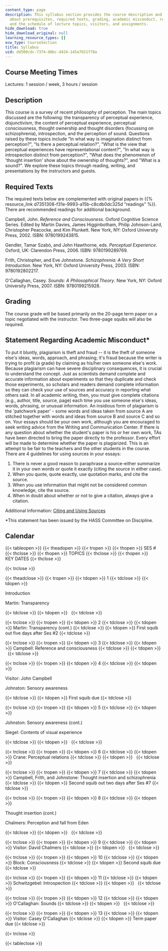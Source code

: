 ```yaml
---
content_type: page
description: This syllabus section provides the course description and information
  about prerequisites, required texts, grading, academic misconduct, recommended citation,
  and the schedule of lecture topics, visitors, and assignments.
hide_download: true
hide_download_original: null
learning_resource_types: []
ocw_type: CourseSection
title: Syllabus
uid: dd500cdc-7374-d8bc-d424-145a7b51f78a
---
```


Course Meeting Times
--------------------

Lectures: 1 session / week, 3 hours / session

Description
-----------

This course is a survey of recent philosophy of perception. The main topics discussed are the following: the transparency of perceptual experience, disjunctivism, the content of perceptual experience, perceptual consciousness, thought ownership and thought disorders (focussing on schizophrenia), introspection, and the perception of sound. Questions raised by these topics include "In what way is imagination distinct from perception?", "Is there a perceptual relation?", "What is the view that perceptual experiences have representational content?", "In what way is introspection distinct from perception?", "What does the phenomenon of 'thought insertion' show about the ownership of thoughts?", and "What is a sound?". We explore these topics through reading, writing, and presentations by the instructors and guests.

Required Texts
--------------

The required texts below are complemented with original papers in {{% resource_link d7351308-f31e-9993-a15b-c8cdb0dc325d "readings" %}}. There are recommended readings for additional background.

Campbell, John. _Reference and Consciousness_. Oxford Cognitive Science Series. Edited by Martin Davies, James Higginbotham, Philip Johnson-Laird, Christopher Peacocke, and Kim Plunkett. New York, NY: Oxford University Press, 2002. ISBN: 9780199243815.

Gendler, Tamar Szabó, and John Hawthorne, eds. _Perceptual Experience_. Oxford, UK: Clarendon Press, 2006. ISBN: 9780199289769.

Frith, Christopher, and Eve Johnstone. _Schizophrenia: A Very Short Introduction_. New York, NY: Oxford University Press, 2003. ISBN: 9780192802217.

O'Callaghan, Casey. _Sounds: A Philosophical Theory_. New York, NY: Oxford University Press, 2007. ISBN: 9780199215928.

Grading
-------

The course grade will be based primarily on the 20-page term paper on a topic negotiated with the instructor. Two three-page squibs will also be required.

Statement Regarding Academic Misconduct\*
-----------------------------------------

To put it bluntly, plagiarism is theft and fraud -- it is the theft of someone else's ideas, words, approach, and phrasing; it's fraud because the writer is trying to profit (a grade) by claiming as his/her own someone else's work. Because plagiarism can have severe disciplinary consequences, it is crucial to understand the concept. Just as scientists demand complete and accurate information about experiments so that they duplicate and check those experiments, so scholars and readers demand complete information so they can check your use of sources and accuracy in reporting what others said. In all academic writing, then, you must give complete citations (e.g., author, title, source, page) each time you use someone else's ideas, words, phrasing, or unusual information. An insidious form of plagiarism is the 'patchwork paper' - some words and ideas taken from source A are stitched together with words and ideas from source B and source C and so on. Your essays should be your own work, although you are encouraged to seek writing advice from the Writing and Communication Center. If there is any question about whether the student's paper is his or her own work, TAs have been directed to bring the paper directly to the professor. Every effort will be made to determine whether the paper is plagiarized. This is an attempt to be fair to the teachers and the other students in the course. There are 4 guidelines for using sources in your essays:

1.  There is never a good reason to paraphrase a source-either summarize it in your own words or quote it exactly (citing the source in either case).
2.  When you quote, quote exactly, use quotation marks, and cite the source.
3.  When you use information that might not be considered common knowledge, cite the source.
4.  When in doubt about whether or not to give a citation, always give a citation.

Additional Information: [Citing and Using Sources](http://cmsw.mit.edu/writing-and-communication-center/avoiding-plagiarism/)

\*This statement has been issued by the HASS Committee on Discipline.

Calendar
--------

{{< tableopen >}}
{{< theadopen >}}
{{< tropen >}}
{{< thopen >}}
SES #
{{< thclose >}}
{{< thopen >}}
TOPICS
{{< thclose >}}
{{< thopen >}}
KEY DATES
{{< thclose >}}

{{< trclose >}}

{{< theadclose >}}
{{< tropen >}}
{{< tdopen >}}
1
{{< tdclose >}}
{{< tdopen >}}


Introduction

Martin: Transparency


{{< tdclose >}}
{{< tdopen >}}
 
{{< tdclose >}}

{{< trclose >}}
{{< tropen >}}
{{< tdopen >}}
2
{{< tdclose >}}
{{< tdopen >}}
Martin: Transparency (cont.)
{{< tdclose >}}
{{< tdopen >}}
First squib out five days after Ses #2
{{< tdclose >}}

{{< trclose >}}
{{< tropen >}}
{{< tdopen >}}
3
{{< tdclose >}}
{{< tdopen >}}
Campbell: Reference and consciousness
{{< tdclose >}}
{{< tdopen >}}
 
{{< tdclose >}}

{{< trclose >}}
{{< tropen >}}
{{< tdopen >}}
4
{{< tdclose >}}
{{< tdopen >}}


Visitor: John Campbell

Johnston: Sensory awareness


{{< tdclose >}}
{{< tdopen >}}
First squib due
{{< tdclose >}}

{{< trclose >}}
{{< tropen >}}
{{< tdopen >}}
5
{{< tdclose >}}
{{< tdopen >}}


Johnston: Sensory awareness (cont.)

Siegel: Contents of visual experience


{{< tdclose >}}
{{< tdopen >}}
 
{{< tdclose >}}

{{< trclose >}}
{{< tropen >}}
{{< tdopen >}}
6
{{< tdclose >}}
{{< tdopen >}}
Crane: Perceptual relations
{{< tdclose >}}
{{< tdopen >}}
 
{{< tdclose >}}

{{< trclose >}}
{{< tropen >}}
{{< tdopen >}}
7
{{< tdclose >}}
{{< tdopen >}}
Campbell, Frith, and Johnstone: Thought insertion and schizophrenia
{{< tdclose >}}
{{< tdopen >}}
Second squib out two days after Ses #7
{{< tdclose >}}

{{< trclose >}}
{{< tropen >}}
{{< tdopen >}}
8
{{< tdclose >}}
{{< tdopen >}}


Thought insertion (cont.)

Chalmers: Perception and fall from Eden


{{< tdclose >}}
{{< tdopen >}}
 
{{< tdclose >}}

{{< trclose >}}
{{< tropen >}}
{{< tdopen >}}
9
{{< tdclose >}}
{{< tdopen >}}
Visitor: David Chalmers
{{< tdclose >}}
{{< tdopen >}}
 
{{< tdclose >}}

{{< trclose >}}
{{< tropen >}}
{{< tdopen >}}
10
{{< tdclose >}}
{{< tdopen >}}
Block: Consciousness
{{< tdclose >}}
{{< tdopen >}}
Second squib due
{{< tdclose >}}

{{< trclose >}}
{{< tropen >}}
{{< tdopen >}}
11
{{< tdclose >}}
{{< tdopen >}}
Schwitzgebel: Introspection
{{< tdclose >}}
{{< tdopen >}}
 
{{< tdclose >}}

{{< trclose >}}
{{< tropen >}}
{{< tdopen >}}
12
{{< tdclose >}}
{{< tdopen >}}
O'Callaghan: Sounds
{{< tdclose >}}
{{< tdopen >}}
 
{{< tdclose >}}

{{< trclose >}}
{{< tropen >}}
{{< tdopen >}}
13
{{< tdclose >}}
{{< tdopen >}}
Visitor: Casey O'Callaghan
{{< tdclose >}}
{{< tdopen >}}
Term paper due
{{< tdclose >}}

{{< trclose >}}

{{< tableclose >}}